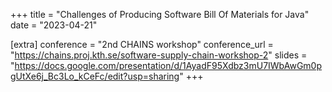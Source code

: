 +++
title = "Challenges of Producing Software Bill Of Materials for Java"
date = "2023-04-21"

[extra]
conference = "2nd CHAINS workshop"
conference_url = "https://chains.proj.kth.se/software-supply-chain-workshop-2"
slides = "https://docs.google.com/presentation/d/1AyadF95Xdbz3mU7IWbAwGm0pgUtXe6j_Bc3Lo_kCeFc/edit?usp=sharing"
+++
